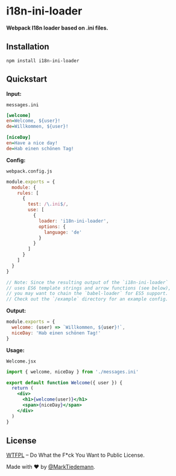 # i18n-ini-loader

**Webpack I18n loader based on .ini files.**

## Installation

```
npm install i18n-ini-loader
```

## Quickstart

**Input:**

`messages.ini`
```ini
[welcome]
en=Welcome, ${user}!
de=Willkommen, ${user}!

[niceDay]
en=Have a nice day!
de=Hab einen schönen Tag!
```

**Config:**

`webpack.config.js`
```js
module.exports = {
  module: {
    rules: [
      {
        test: /\.ini$/,
        use: [
          {
            loader: 'i18n-ini-loader',
            options: {
              language: 'de'
            }
          }
        ]
      }
    ]
  }
}

// Note: Since the resulting output of the `i18n-ini-loader`
// uses ES6 template strings and arrow functions (see below),
// you may want to chain the `babel-loader` for ES5 support.
// Check out the `/example` directory for an example config.
```

**Output:**

```js
module.exports = {
  welcome: (user) => `Willkommen, ${user}!`,
  niceDay: 'Hab einen schönen Tag!'
}
```

**Usage:**

`Welcome.jsx`
```jsx
import { welcome, niceDay } from './messages.ini'

export default function Welcome({ user }) {
  return (
    <div>
      <h1>{welcome(user)}</h1>
      <span>{niceDay}</span>
    </div>
  )
}
```

## License

[WTFPL](http://www.wtfpl.net/) – Do What the F*ck You Want to Public License.

Made with :heart: by [@MarkTiedemann](https://twitter.com/MarkTiedemannDE).